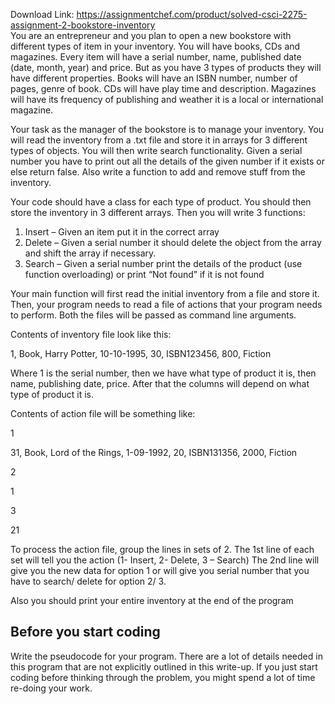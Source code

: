 Download Link: https://assignmentchef.com/product/solved-csci-2275-assignment-2-bookstore-inventory
<br>
You are an entrepreneur and you plan to open a new bookstore with different types of item in your inventory. You will have books, CDs and magazines. Every item will have a serial number, name, published date (date, month, year) and price. But as you have 3 types of products they will have different properties. Books will have an ISBN number, number of pages, genre of book. CDs will have play time and description. Magazines will have its frequency of publishing and weather it is a local or international magazine.




Your task as the manager of the bookstore is to manage your inventory. You will read the inventory from a .txt file and store it in arrays for 3 different types of objects. You will then write search functionality. Given a serial number you have to print out all the details of the given number if it exists or else return false. Also write a function to add and remove stuff from the inventory.




Your code should have a class for each type of product. You should then store the inventory in 3 different arrays. Then you will write 3 functions:

<ol>

 <li>Insert – Given an item put it in the correct array</li>

 <li>Delete – Given a serial number it should delete the object from the array and shift the array if necessary.</li>

 <li>Search – Given a serial number print the details of the product (use function overloading) or print “Not found” if it is not found</li>

</ol>




Your main function will first read the initial inventory from a file and store it. Then, your program needs to read a file of actions that your program needs to perform. Both the files will be passed as command line arguments.




Contents of inventory file look like this:

1, Book, Harry Potter, 10-10-1995, 30, ISBN123456, 800, Fiction

Where 1 is the serial number, then we have what type of product it is, then name, publishing date, price. After that the columns will depend on what type of product it is.



















Contents of action file will be something like:




1

31, Book, Lord of the Rings, 1-09-1992, 20, ISBN131356, 2000, Fiction

2

1

3

21




To process the action file, group the lines in sets of 2. The 1st line of each set will tell you the action (1- Insert, 2- Delete, 3 – Search) The 2nd line will give you the new data for option 1 or will give you serial number that you have to search/ delete for option 2/ 3.




Also you should print your entire inventory at the end of the program




<h2>Before you start coding</h2>

Write the pseudocode for your program. There are a lot of details needed in this program that are not explicitly outlined in this write-up. If you just start coding before thinking through the problem, you might spend a lot of time re-doing your work.


